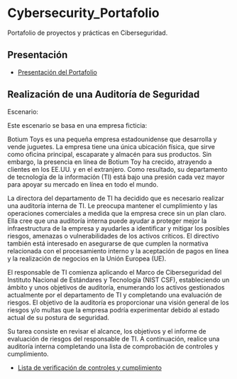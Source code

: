# Cybersecurity_Portafolio
Portafolio de proyectos y prácticas en Ciberseguridad.

## Presentación

- [Presentación del Portafolio](https://github.com/benitovargas/Cybersecurity_Portafolio/blob/main/Declaraci%C3%B3n%20profesional.docx)

## Realización de una Auditoría de Seguridad

Escenario:

Este escenario se basa en una empresa ficticia:

Botium Toys es una pequeña empresa estadounidense que desarrolla y vende juguetes. La empresa tiene una única ubicación física, que sirve como oficina principal, escaparate y almacén para sus productos. Sin embargo, la presencia en línea de Botium Toy ha crecido, atrayendo a clientes en los EE.UU. y en el extranjero. Como resultado, su departamento de tecnología de la información (TI) está bajo una presión cada vez mayor para apoyar su mercado en línea en todo el mundo.

La directora del departamento de TI ha decidido que es necesario realizar una auditoría interna de TI. Le preocupa mantener el cumplimiento y las operaciones comerciales a medida que la empresa crece sin un plan claro. Ella cree que una auditoría interna puede ayudar a proteger mejor la infraestructura de la empresa y ayudarles a identificar y mitigar los posibles riesgos, amenazas o vulnerabilidades de los activos críticos. El directivo también está interesado en asegurarse de que cumplen la normativa relacionada con el procesamiento interno y la aceptación de pagos en línea y la realización de negocios en la Unión Europea (UE).

El responsable de TI comienza aplicando el Marco de Ciberseguridad del Instituto Nacional de Estándares y Tecnología (NIST CSF), estableciendo un ámbito y unos objetivos de auditoría, enumerando los activos gestionados actualmente por el departamento de TI y completando una evaluación de riesgos. El objetivo de la auditoría es proporcionar una visión general de los riesgos y/o multas que la empresa podría experimentar debido al estado actual de su postura de seguridad.

Su tarea consiste en revisar el alcance, los objetivos y el informe de evaluación de riesgos del responsable de TI. A continuación, realice una auditoría interna completando una lista de comprobación de controles y cumplimiento.

- [Lista de verificación de controles y cumplimiento](https://github.com/benitovargas/Cybersecurity_Portafolio/blob/main/Controls%20and%20compliance%20checklist.pdf)

